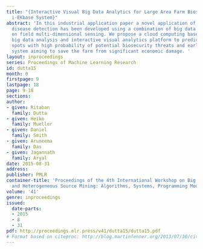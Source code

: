 ```yaml
---
title: "{Interactive Visual Big Data Analytics for Large Area Farm Biosecurity Monitoring:
  i-EKbase System}"
abstract: 'In this industrial application paper a novel application of salad leaf
  disease detection has been developed using a combination of big data analytics and
  on field multi-dimensional sensing. We propose a cloud computing based intelligent
  big data analysis and interactive visual analytics platform to predict farm hot
  spots with high probability of potential biosecurity threats and early monitoring
  system aiming to save the farm from significant economic damage. '
layout: inproceedings
series: Proceedings of Machine Learning Research
id: dutta15
month: 0
firstpage: 9
lastpage: 18
page: 9-18
sections: 
author:
- given: Ritaban
  family: Dutta
- given: Heiko
  family: Mueller
- given: Daniel
  family: Smith
- given: Aruneema
  family: Das
- given: Jagannath
  family: Aryal
date: 2015-08-31
address: 
publisher: PMLR
container-title: 'Proceedings of the 4th International Workshop on Big Data, Streams
  and Heterogeneous Source Mining: Algorithms, Systems, Programming Models and Applications'
volume: '41'
genre: inproceedings
issued:
  date-parts:
  - 2015
  - 8
  - 31
pdf: http://proceedings.mlr.press/v41/dutta15/dutta15.pdf
# Format based on citeproc: http://blog.martinfenner.org/2013/07/30/citeproc-yaml-for-bibliographies/
---
```

